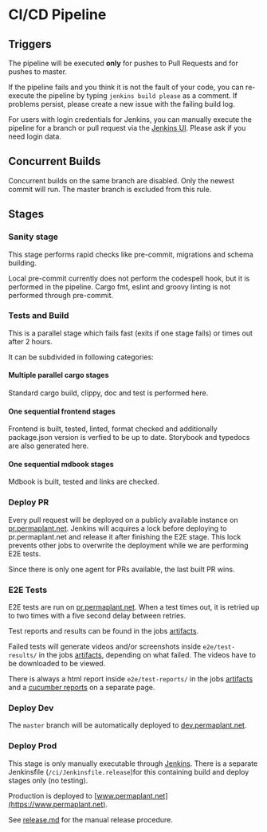 # CI/CD Pipeline

## Triggers

The pipeline will be executed **only** for pushes to Pull Requests and for pushes to master.

If the pipeline fails and you think it is not the fault of your code, you can re-execute the pipeline by typing `jenkins build please` as a comment.
If problems persist, please create a new issue with the failing build log.

For users with login credentials for Jenkins, you can manually execute the pipeline for a branch or pull request via the [Jenkins UI](https://build.libelektra.org/job/PermaplanT/).
Please ask if you need login data.

## Concurrent Builds

Concurrent builds on the same branch are disabled.
Only the newest commit will run.
The master branch is excluded from this rule.

## Stages

### Sanity stage

This stage performs rapid checks like pre-commit, migrations and schema building.

Local pre-commit currently does not perform the codespell hook, but it is performed in the pipeline.
Cargo fmt, eslint and groovy linting is not performed through pre-commit.

### Tests and Build

This is a parallel stage which fails fast (exits if one stage fails) or times out after 2 hours.

It can be subdivided in following categories:

#### Multiple parallel cargo stages

Standard cargo build, clippy, doc and test is performed here.

#### One sequential frontend stages

Frontend is built, tested, linted, format checked and additionally package.json version is verfied to be up to date.
Storybook and typedocs are also generated here.

#### One sequential mdbook stages

Mdbook is built, tested and links are checked.

### Deploy PR

Every pull request will be deployed on a publicly available instance on [pr.permaplant.net](https://pr.permaplant.net).
Jenkins will acquires a lock before deploying to pr.permaplant.net and release it after finishing the E2E stage.
This lock prevents other jobs to overwrite the deployment while we are performing E2E tests.

Since there is only one agent for PRs available, the last built PR wins.

### E2E Tests

E2E tests are run on [pr.permaplant.net](https://pr.permaplant.net).
When a test times out, it is retried up to two times with a five second delay between retries.

Test reports and results can be found in the jobs [artifacts](https://build.libelektra.org/job/PermaplanT/job/master/lastCompletedBuild/artifact/e2e/).

Failed tests will generate videos and/or screenshots inside `e2e/test-results/` in the jobs [artifacts](https://build.libelektra.org/job/PermaplanT/job/master/lastCompletedBuild/artifact/e2e/), depending on what failed.
The videos have to be downloaded to be viewed.

There is always a html report inside `e2e/test-reports/` in the jobs [artifacts](https://build.libelektra.org/job/PermaplanT/job/master/lastCompletedBuild/artifact/e2e/) and a [cucumber reports](https://build.libelektra.org/job/PermaplanT/job/master/lastCompletedBuild/cucumber-html-reports/overview-features.html) on a separate page.

### Deploy Dev

The `master` branch will be automatically deployed to [dev.permaplant.net](https://dev.permaplant.net).

### Deploy Prod

This stage is only manually executable through [Jenkins](https://build.libelektra.org/job/PermaplanT-Release/).
There is a separate Jenkinsfile (`/ci/Jenkinsfile.release`)for this containing build and deploy stages only (no testing).

Production is deployed to [www.permaplant.net](https://www.permaplant.net).

See [release.md](./release.md) for the manual release procedure.
